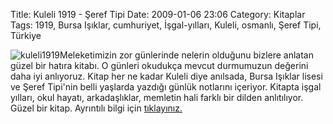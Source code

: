 Title: Kuleli 1919 - Şeref Tipi
Date: 2009-01-06 23:06
Category: Kitaplar
Tags: 1919, Bursa Işıklar, cumhuriyet, İşgal-yılları, Kuleli, osmanlı, Şeref Tipi, Türkiye

![kuleli1919][]Meleketimizin zor günlerinde nelerin olduğunu bizlere
anlatan güzel bir hatıra kitabı. O günleri okudukça mevcut durmumuzun
değerini daha iyi anlıyoruz. Kitap her ne kadar Kuleli diye anılsada,
Bursa Işıklar lisesi ve Şeref Tipi'nin belli yaşlarda yazdığı günlük
notlarını içeriyor. Kitapta işgal yılları, okul hayatı, arkadaşlıklar,
memletin hali farklı bir dilden anlıtılıyor. Güzel bir kitap. Ayrıntılı
bilgi için [tıklayınız.][]

  [kuleli1919]: http://www.fatihhayrioglu.com/wp-content/kuleli1919-96x150.jpg
    "kuleli1919"
  [tıklayınız.]: http://www.ilknokta.com/urun/79399/Kuleli-1919--Seref-Tipi.html
